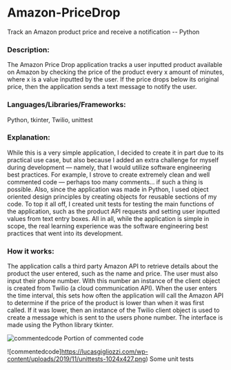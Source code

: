 # Amazon-PriceDrop
Track an Amazon product price and receive a notification -- Python

### Description: 
The Amazon Price Drop application tracks a user inputted product available on Amazon by checking the price of the product every x amount of minutes, where x is a value inputted by the user. If the price drops below its original price, then the application sends a text message to notify the user.

### Languages/Libraries/Frameworks:
Python, tkinter, Twilio, unittest

### Explanation:
While this is a very simple application, I decided to create it in part due to its practical use case, but also because I added an extra challenge for myself during development — namely, that I would utilize software engineering best practices. For example, I strove to create extremely clean and well commented code — perhaps too many comments… if such a thing is possible. Also, since the application was made in Python, I used object oriented design principles by creating objects for reusable sections of my code. To top it all off, I created unit tests for testing the main functions of the application, such as the product API requests and setting user inputted values from text entry boxes. All in all, while the application is simple in scope, the real learning experience was the software engineering best practices that went into its development.

### How it works: 
The application calls a third party Amazon API to retrieve details about the product the user entered, such as the name and price. The user must also input their phone number. With this number an instance of the client object is created from Twilio (a cloud communication API). When the user enters the time interval, this sets how often the application will call the Amazon API to determine if the price of the product is lower than when it was first called. If it was lower, then an instance of the Twilio client object is used to create a message which is sent to the users phone number. The interface is made using the Python library tkinter. 

![commentedcode](https://lucasgigliozzi.com/wp-content/uploads/2019/11/commentedcode-768x425.png)
Portion of commented code

![commentedcode]https://lucasgigliozzi.com/wp-content/uploads/2019/11/unittests-1024x427.png)
Some unit tests
